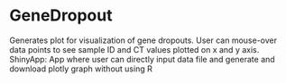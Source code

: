 # GeneDropout
Generates plot for visualization of gene dropouts. User can mouse-over data points to see sample ID and CT values plotted on x and y axis.  
ShinyApp: 
App where user can directly input data file and generate and download plotly graph without using R
